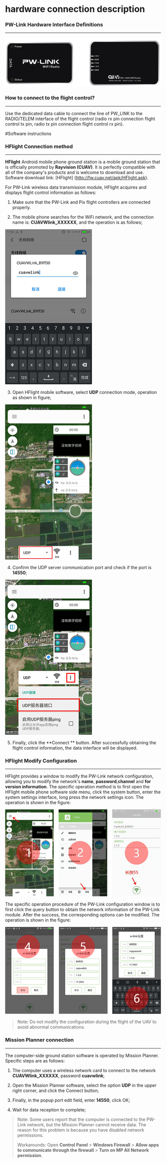 # hardware connection description

### PW-Link Hardware Interface Definitions

---

![pw link2](../assets/pw-link2.png)

### How to connect to the flight control?

---

Use the dedicated data cable to connect the line of PW\_LINK to the RADIO/TELEM interface of the flight control (radio rx pin connection flight control tx pin, radio tx pin connection flight control rx pin).

#Software instructions

### HFlight Connection method

---

**HFlight** Android mobile phone ground station is a mobile ground station that is officially promoted by **Rayvision (CUAV)**. It is perfectly compatible with all of the company's products and is welcome to download and use. Software download link: [HFlight] (http://fw.cuav.net/apk/HFlight.apk).

For PW-Link wireless data transmission module, HFlight acquires and displays flight control information as follows:

1. Make sure that the PW-Link and Pix flight controllers are connected properly.

2. The mobile phone searches for the WiFi network, and the connection name is: **CUAVWlink\_XXXXXX**, and the operation is as follows;

![HFlight connected](../assets/pwlink-net-connected.png)

3. Open HFlight mobile software, select **UDP** connection mode, operation as shown in figure;

![HFlight connected2](../assets/pwlink-connected-type.png)

4. Confirm the UDP server communication port and check if the port is **14550**;

![setting](../assets/pwlink-udp-setting.png)

5. Finally, click the **Connect ** button. After successfully obtaining the flight control information, the data interface will be displayed.

### HFlight Modify Configuration

---

HFlight provides a window to modify the PW-Link network configuration, allowing you to modify the network's **name**, **password**,**channel** and **for version information**. The specific operation method is to first open the HFlight mobile phone software side menu, click the system button, enter the system settings interface, long press the network settings icon. The operation is shown in the figure:

![](../assets/pwlink-net-cfg1.png)

The specific operation procedure of the PW-Link configuration window is to first click the query button to obtain the network information of the PW-Link module. After the success, the corresponding options can be modified. The operation is shown in the figure:

![pwlink](../assets/pwlink-net-cfg2.png)

> Note: Do not modify the configuration during the flight of the UAV to avoid abnormal communications.

### Mission Planner connection

---

The computer-side ground station software is operated by Mission Planner. Specific steps are as follows:

1. The computer uses a wireless network card to connect to the network **CUAVWlink\_XXXXXX**, password **cuavwlink**;

2. Open the Mission Planner software, select the option **UDP** in the upper right corner, and click the Connect button;

3. Finally, in the popup port edit field, enter **14550**, click OK;

4. Wait for data reception to complete;

> Note: Some users report that the computer is connected to the PW-Link network, but the Mission Planner cannot receive data. The reason for this problem is because you have disabled network permissions.
>
> Workarounds: Open **Control Panel** &gt; **Windows Firewall** &gt; **Allow apps to communicate through the firewall** &gt; **Turn on MP All Network permission**.